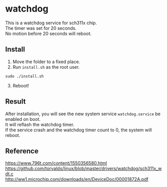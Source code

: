 # watchdog
This is a watchdog service for sch311x chip.<br>
The timer was set for 20 seconds.<br>
No motion before 20 seconds will reboot.<br>

## Install
1. Move the folder to a fixed place.
2. Run `install.sh` as the root user.
```
sudo ./install.sh
```
3. Reboot!

## Result
After installation, you will see the new system service `watchdog.service` be enabled on boot.<br>
It will reflash the watchdog timer.<br>
If the service crash and the watchdog timer count to 0, the system will reboot.<br>

## Reference
https://www.796t.com/content/1550356580.html<br>
https://github.com/torvalds/linux/blob/master/drivers/watchdog/sch311x_wdt.c<br>
http://ww1.microchip.com/downloads/en/DeviceDoc/00001872A.pdf
